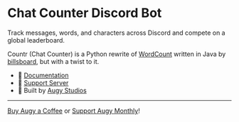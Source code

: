 # Chat Counter Discord Bot
Track messages, words, and characters across Discord and compete on a global leaderboard.

Countr (Chat Counter) is a Python rewrite of [WordCount](https://github.com/billsboard/WordCount) written in Java by [billsboard](https://github.com/billsboard), but with a twist to it.

- 📘 [Documentation](https://chatcounter.augystudios.com/)
- 💬 [Support Server](https://discord.gg/H4YYsgkYSa)
- 🐾 Built by [Augy Studios](https://augystudios.com)

---

[Buy Augy a Coffee](https://donate.stripe.com/28o2akeAr3hv0DK6oo) or [Support Augy Monthly](https://donate.stripe.com/6oEbKUdwn9FTgCI7st)!
